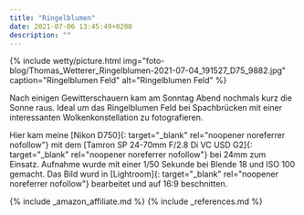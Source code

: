 ```yaml
---
title: "Ringelblumen"
date: 2021-07-06 13:45:49+0200
description: ""
---
```

{% include wetty/picture.html img="foto-blog/Thomas_Wetterer_Ringelblumen-2021-07-04_191527_D75_9882.jpg" caption="Ringelblumen Feld" alt="Ringelblumen Feld" %}

Nach einigen Gewitterschauern kam am Sonntag Abend nochmals kurz die Sonne raus. Ideal um das Ringelblumen Feld bei Spachbrücken mit einer interessanten Wolkenkonstellation zu fotografieren.

Hier kam meine [Nikon D750]{: target="_blank" rel="noopener noreferrer nofollow"} mit dem [Tamron SP 24-70mm F/2.8 Di VC USD G2]{: target="_blank" rel="noopener noreferrer nofollow"} bei 24mm zum Einsatz. Aufnahme wurde mit einer 1/50 Sekunde bei Blende 18 und ISO 100 gemacht. Das Bild wurd in [Lightroom]{: target="_blank" rel="noopener noreferrer nofollow"} bearbeitet und auf 16:9 beschnitten.


{% include _amazon_affiliate.md %}
{% include _references.md %}
